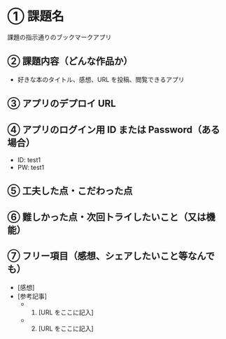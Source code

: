 # ① 課題名

課題の指示通りのブックマークアプリ

## ② 課題内容（どんな作品か）

- 好きな本のタイトル、感想、URL を投稿、閲覧できるアプリ

## ③ アプリのデプロイ URL

## ④ アプリのログイン用 ID または Password（ある場合）

- ID: test1
- PW: test1

## ⑤ 工夫した点・こだわった点

## ⑥ 難しかった点・次回トライしたいこと（又は機能）

## ⑦ フリー項目（感想、シェアしたいこと等なんでも）

- [感想]
- [参考記事]
  - 1. [URL をここに記入]
  - 2. [URL をここに記入]
